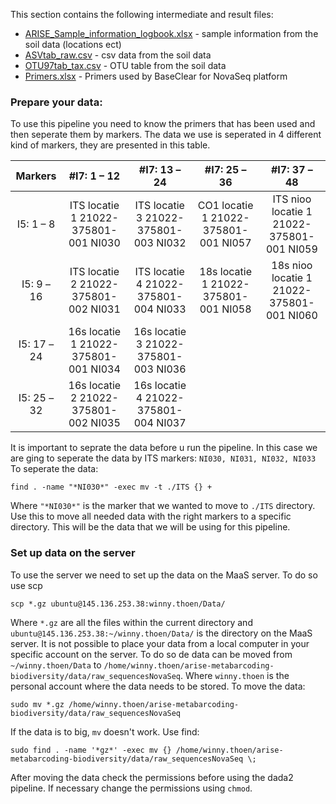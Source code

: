This section contains the following intermediate and result files:

- [ARISE_Sample_information_logbook.xlsx](ARISE_Sample_information_logbook.xlsx) - sample information from the soil data (locations ect)
- [ASVtab_raw.csv](ASVtab_raw.csv) - csv data from the soil data
- [OTU97tab_tax.csv](OTU97tab_tax.csv) - OTU table from the soil data
- [Primers.xlsx](Primers.xlsx) - Primers used by BaseClear for NovaSeq platform

### Prepare your data:

To use this pipeline you need to know the primers that has been used and then seperate them by markers. The data we use is seperated in 4 different kind of markers, they are presented in this table.

| Markers | #I7: 1 – 12    | #I7: 13 – 24    | #I7: 25 – 36 | #I7: 37 – 48 |
| :-----: | :---: | :---: | :---: | :---: |
| I5: 1 – 8 | ITS locatie 1 21022-375801-001 NI030   | ITS locatie 3 21022-375801-003 NI032   | CO1 locatie 1 21022-375801-001 NI057 | ITS nioo locatie 1 21022-375801-001 NI059 |
| I5: 9 – 16 | ITS locatie 2 21022-375801-002 NI031   | ITS locatie 4 21022-375801-004 NI033   | 18s locatie 1 21022-375801-001 NI058 | 18s nioo locatie 1 21022-375801-001 NI060 |
| I5: 17 – 24 | 16s locatie 1 21022-375801-001 NI034   | 16s locatie 3 21022-375801-003 NI036   |  |  |
| I5: 25 – 32 | 16s locatie 2 21022-375801-002 NI035   | 16s locatie 4 21022-375801-004 NI037   |  |  |

It is important to seprate the data before u run the pipeline. In this case we are ging to seperate the data by ITS markers: `NI030, NI031, NI032, NI033`
To seperate the data:

    find . -name "*NI030*" -exec mv -t ./ITS {} +

Where `"*NI030*"` is the marker that we wanted to move to `./ITS` directory.
Use this to move all needed data with the right markers to a specific directory. This will be the data that we will be using for this pipeline. 

### Set up data on the server

To use the server we need to set up the data on the MaaS server. To do so use scp

    scp *.gz ubuntu@145.136.253.38:winny.thoen/Data/

Where `*.gz` are all the files within the current directory and `ubuntu@145.136.253.38:~/winny.thoen/Data/` is the directory on the MaaS server. It is not possible to place your data from a local computer in your specific account on the server. To do so de data can be moved from `~/winny.thoen/Data` to `/home/winny.thoen/arise-metabarcoding-biodiversity/data/raw_sequencesNovaSeq`. Where `winny.thoen` is the personal account where the data needs to be stored. To move the data:
    
    sudo mv *.gz /home/winny.thoen/arise-metabarcoding-biodiversity/data/raw_sequencesNovaSeq
    
If the data is to big, `mv` doesn't work. Use find:

    sudo find . -name '*gz*' -exec mv {} /home/winny.thoen/arise-metabarcoding-biodiversity/data/raw_sequencesNovaSeq \;

    
After moving the data check the permissions before using the dada2 pipeline. If necessary change the permissions using `chmod`.


